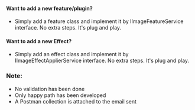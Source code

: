#### Want to add a new feature/plugin?
- Simply add a feature class and implement it by IImageFeatureService interface. No extra steps. It's plug and play.

#### Want to add a new Effect?
- Simply add an effect class and implement it by IImageEffectApplierService interface. No extra steps. It's plug and play.

### Note:
- No validation has been done
- Only happy path has been developed
- A Postman collection is attached to the email sent
